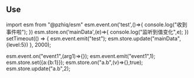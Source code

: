 ## Use
import esm from "@pzhiq/esm"
esm.event.on('test',()=>{
console.log("收到事件啦");
})
esm.store.on('mainData',(e)=>{
console.log("监听到值变化",e);
})
setTimeout(() => {
esm.event.emit("test");
esm.store.update("mainData",{level:5})
}, 2000);

esm.event.on("event1",(arg1)=>{});
esm.event.emit("event1",1);
esm.store.set({a:{b:1}});
esm.store.on("a.b",(v)=>{},true);
esm.store.update("a.b",2);
